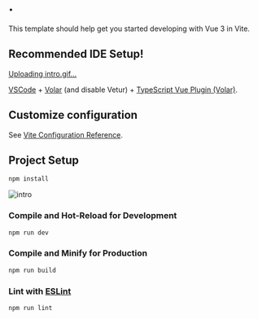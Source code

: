 # .

This template should help get you started developing with Vue 3 in Vite.

## Recommended IDE Setup!
[Uploading intro.gif…]()


[VSCode](https://code.visualstudio.com/) + [Volar](https://marketplace.visualstudio.com/items?itemName=Vue.volar) (and disable Vetur) + [TypeScript Vue Plugin (Volar)](https://marketplace.visualstudio.com/items?itemName=Vue.vscode-typescript-vue-plugin).

## Customize configuration

See [Vite Configuration Reference](https://vitejs.dev/config/).

## Project Setup

```sh
npm install
```
![intro](https://user-images.githubusercontent.com/118680595/212464096-538244cb-ee92-4e52-bf40-cb786de2f10d.gif)

### Compile and Hot-Reload for Development

```sh
npm run dev
```

### Compile and Minify for Production

```sh
npm run build
```

### Lint with [ESLint](https://eslint.org/)

```sh
npm run lint
```
